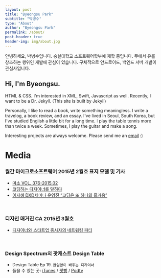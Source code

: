 ```yaml
---
layout: post
title: "Byeongsu Park"
subtitle: "박병수"
type: "About"
author: "Byeongsu Park"
permalink: /about/
post-header: true
header-img: img/about.jpg
---
```


안녕하세요, 박병수입니다. 숭실대학교 소프트웨어학부에 재학 중입니다. 무에서 유를 창조하는 행위인 개발에 관심이 있습니다. 구체적으로 안드로이드, 백엔드 서버 개발이 관심사입니다. 

## Hi, I'm Byeongsu. 

HTML & CSS. I'm interested in  XML, Swift, Javascript as well. Recently, I want to be a Dr. Jekyll. (This site is built by Jekyll)

Personally, I like to read a book, write something meaningless. I write a travelog, a book review, and an essay. I've lived in Seoul, South Korea, but I've studied English a little bit for a long time. I play the table tennis more than twice a week. Sometimes, I play the guitar and make a song.

Interesting projects are always welcome. Please send me an [email](mailto:iam.leejihye@gmail.com) :)

# Media

### 월간 마이크로소프트웨어 2015년 2월호 표지 모델 및 기사

- [마소 VOL. 376-2015.02](https://www.imaso.co.kr/archives/458)
- [코딩하는 디자이너를 말하다](http://14.49.34.137/?p=3216)
- [이지혜 DXD세미나 운영진 “코딩은 또 하나의 즐거움”](http://14.49.34.137/?p=3207)

<br />

### 디자인 매거진 CA 2015년 3월호

- [디자이너와 스타트업 종사자의 네트워킹 파티](http://cakorea.com/archives/2779)

<br />

### Design Spectrum의 팟캐스트 Design Table

- Design Table Ep 19. `끊임없이 배우는 디자이너`
- 들을 수 있는 곳: [iTunes](http://itun.es/kr/i6TOib.c) / [팟빵](http://www.podbbang.com/ch/13590) / [Podty](https://www.podty.me/cast/174282)

<br />
